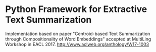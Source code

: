 # Python Framework for Extractive Text Summarization
Implementation based on paper "Centroid-based Text Summarization through Compositionality of Word Embeddings" accepted at  MultiLing Workshop in EACL 2017. http://www.aclweb.org/anthology/W17-1003

